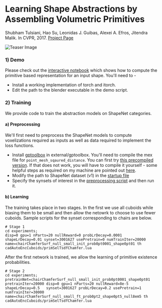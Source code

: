 #  Learning Shape Abstractions by Assembling Volumetric Primitives
Shubham Tulsiani, Hao Su, Leonidas J. Guibas, Alexei A. Efros, Jitendra Malik. In CVPR, 2017.
[Project Page](https://shubhtuls.github.io/volumetricPrimitives/)

![Teaser Image](https://shubhtuls.github.io/volumetricPrimitives/resources/images/teaser.png)

### 1) Demo
Please check out the [interactive notebook](demo/demo.ipynb) which shows how to compute the primitive based representation for an input shape. You'll need to - 
- Install a working implementation of torch and itorch.
- Edit the path to the blender executable in the demo script.

### 2) Training
We provide code to train the abstraction models on ShapeNet categories.

#### a) Preprocessing
We'll first need to preprocess the ShapeNet models to compute voxelizations required as inputs as well as data required to implement the loss functions.
- Install [gptoolbox](https://github.com/alecjacobson/gptoolbox) in external/gptoolbox. You'll need to compile the mex file for ```point_mesh_sqaured_distance```. You can first try [this precompiled version](https://people.eecs.berkeley.edu/~shubhtuls/cachedir/primitives/point_mesh_squared_distance.mexa64). If that does not work, you will have to compile it yourself - some helpful steps as required on my machine are pointed out [here](external/gptInstall.sh).
- Modify the path to ShapeNet dataset (v1) in the [startup file](preprocess/shapenet/startup.m)
- Specify the synsets of interest in the [preprocessing script](preprocess/shapenet/precomputeShapeData.m) and then run it.

#### b) Learning
The training takes place in two stages. In the first we use all cuboids while biasing them to be small and then allow the netowrk to choose to use fewer cuboids. Sample scripts for the synset corresponding to chairs are below.
```
# Stage 1
cd experiments;
disp=0 gpu=1 nParts=20 nullReward=0 probLrDecay=0.0001 shapeLrDecay=0.01 synset=3001627 usePretrain=0 numTrainIter=20000 name=chairChamferSurf_null_small_init_prob0pt0001_shape0pt01 th cadAutoEncCuboids/primSelTsdfChamfer.lua
```

After the first network is trained, we allow the learning of primitive existence probabilities.
```
# Stage 2
cd experiments;
pretrainNet=chairChamferSurf_null_small_init_prob0pt0001_shape0pt01 pretrainIter=20000 disp=0 gpu=1 nParts=20 nullReward=8e-5 shapeLrDecay=0.5   synset=3001627 probLrDecay=0.2 usePretrain=1  numTrainIter=30000 name=chairChamferSurf_null_small_ft_prob0pt2_shape0pt5_null8em5 th cadAutoEncCuboids/primSelTsdfChamfer.lua
```
